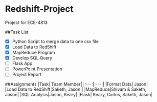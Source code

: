 # Redshift-Project
Project for ECE-4813

##Task List
- [x] Python Script to merge data to one csv file
- [x]  Load Data to RedShift
- [x]  MapReduce Program
- [x]  Develop SQL Query
- [ ]  Flask App
- [ ]  PowerPoint Presentation
- [ ]  Project Report

##Assignments
|Task| Team Member|
|:---:|:---:|
|Format Data| Jason|
|Load Data to RedShift|Saketh, Jason |
|MapReduce|Shivam & Saketh, Jason|
|SQL Analysis|Jason, Keary|
|Flask| Keary, Carlos, Saketh, Jason|

